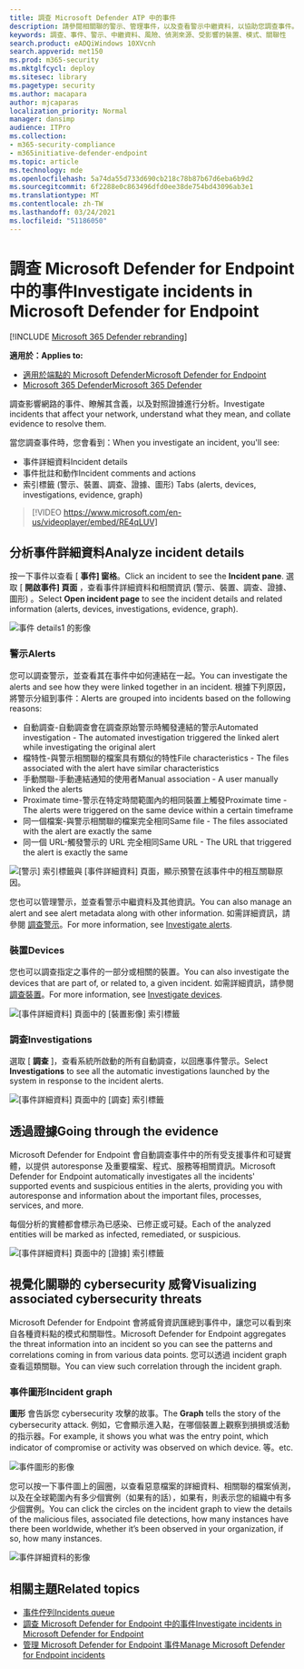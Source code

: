 ```yaml
---
title: 調查 Microsoft Defender ATP 中的事件
description: 請參閱相關聯的警示、管理事件，以及查看警示中繼資料，以協助您調查事件。
keywords: 調查、事件、警示、中繼資料、風險、偵測來源、受影響的裝置、模式、關聯性
search.product: eADQiWindows 10XVcnh
search.appverid: met150
ms.prod: m365-security
ms.mktglfcycl: deploy
ms.sitesec: library
ms.pagetype: security
ms.author: macapara
author: mjcaparas
localization_priority: Normal
manager: dansimp
audience: ITPro
ms.collection:
- m365-security-compliance
- m365initiative-defender-endpoint
ms.topic: article
ms.technology: mde
ms.openlocfilehash: 5a74da55d733d690cb218c78b87b67d6eba6b9d2
ms.sourcegitcommit: 6f2288e0c863496dfd0ee38de754bd43096ab3e1
ms.translationtype: MT
ms.contentlocale: zh-TW
ms.lasthandoff: 03/24/2021
ms.locfileid: "51186050"
---
```

# <a name="investigate-incidents-in-microsoft-defender-for-endpoint"></a><span data-ttu-id="cb296-104">調查 Microsoft Defender for Endpoint 中的事件</span><span class="sxs-lookup"><span data-stu-id="cb296-104">Investigate incidents in Microsoft Defender for Endpoint</span></span>

[!INCLUDE [Microsoft 365 Defender rebranding](../../includes/microsoft-defender.md)]

<span data-ttu-id="cb296-105">**適用於：**</span><span class="sxs-lookup"><span data-stu-id="cb296-105">**Applies to:**</span></span>
- [<span data-ttu-id="cb296-106">適用於端點的 Microsoft Defender</span><span class="sxs-lookup"><span data-stu-id="cb296-106">Microsoft Defender for Endpoint</span></span>](https://go.microsoft.com/fwlink/p/?linkid=2154037)
- [<span data-ttu-id="cb296-107">Microsoft 365 Defender</span><span class="sxs-lookup"><span data-stu-id="cb296-107">Microsoft 365 Defender</span></span>](https://go.microsoft.com/fwlink/?linkid=2118804)


<span data-ttu-id="cb296-108">調查影響網路的事件、瞭解其含義，以及對照證據進行分析。</span><span class="sxs-lookup"><span data-stu-id="cb296-108">Investigate incidents that affect your network, understand what they mean, and collate evidence to resolve them.</span></span> 

<span data-ttu-id="cb296-109">當您調查事件時，您會看到：</span><span class="sxs-lookup"><span data-stu-id="cb296-109">When you investigate an incident, you'll see:</span></span>
- <span data-ttu-id="cb296-110">事件詳細資料</span><span class="sxs-lookup"><span data-stu-id="cb296-110">Incident details</span></span>
- <span data-ttu-id="cb296-111">事件批註和動作</span><span class="sxs-lookup"><span data-stu-id="cb296-111">Incident comments and actions</span></span>
- <span data-ttu-id="cb296-112">索引標籤 (警示、裝置、調查、證據、圖形) </span><span class="sxs-lookup"><span data-stu-id="cb296-112">Tabs (alerts, devices, investigations, evidence, graph)</span></span>

> [!VIDEO https://www.microsoft.com/en-us/videoplayer/embed/RE4qLUV]


## <a name="analyze-incident-details"></a><span data-ttu-id="cb296-113">分析事件詳細資料</span><span class="sxs-lookup"><span data-stu-id="cb296-113">Analyze incident details</span></span> 
<span data-ttu-id="cb296-114">按一下事件以查看 [ **事件] 窗格**。</span><span class="sxs-lookup"><span data-stu-id="cb296-114">Click an incident to see the **Incident pane**.</span></span> <span data-ttu-id="cb296-115">選取 [ **開啟事件] 頁面** ，查看事件詳細資料和相關資訊 (警示、裝置、調查、證據、圖形) 。</span><span class="sxs-lookup"><span data-stu-id="cb296-115">Select **Open incident page** to see the incident details and related information (alerts, devices, investigations, evidence, graph).</span></span> 

![事件 details1 的影像](images/atp-incident-details.png)

### <a name="alerts"></a><span data-ttu-id="cb296-117">警示</span><span class="sxs-lookup"><span data-stu-id="cb296-117">Alerts</span></span>
<span data-ttu-id="cb296-118">您可以調查警示，並查看其在事件中如何連結在一起。</span><span class="sxs-lookup"><span data-stu-id="cb296-118">You can investigate the alerts and see how they were linked together in an incident.</span></span> <span data-ttu-id="cb296-119">根據下列原因，將警示分組到事件：</span><span class="sxs-lookup"><span data-stu-id="cb296-119">Alerts are grouped into incidents based on the following reasons:</span></span>
- <span data-ttu-id="cb296-120">自動調查-自動調查會在調查原始警示時觸發連結的警示</span><span class="sxs-lookup"><span data-stu-id="cb296-120">Automated investigation - The automated investigation triggered the linked alert while investigating the original alert</span></span> 
- <span data-ttu-id="cb296-121">檔特性-與警示相關聯的檔案具有類似的特性</span><span class="sxs-lookup"><span data-stu-id="cb296-121">File characteristics - The files associated with the alert have similar characteristics</span></span>
- <span data-ttu-id="cb296-122">手動關聯-手動連結通知的使用者</span><span class="sxs-lookup"><span data-stu-id="cb296-122">Manual association - A user manually linked the alerts</span></span>
- <span data-ttu-id="cb296-123">Proximate time-警示在特定時間範圍內的相同裝置上觸發</span><span class="sxs-lookup"><span data-stu-id="cb296-123">Proximate time - The alerts were triggered on the same device within a certain timeframe</span></span>
- <span data-ttu-id="cb296-124">同一個檔案-與警示相關聯的檔案完全相同</span><span class="sxs-lookup"><span data-stu-id="cb296-124">Same file - The files associated with the alert are exactly the same</span></span>
- <span data-ttu-id="cb296-125">同一個 URL-觸發警示的 URL 完全相同</span><span class="sxs-lookup"><span data-stu-id="cb296-125">Same URL - The URL that triggered the alert is exactly the same</span></span>

![[警示] 索引標籤與 [事件詳細資料] 頁面，顯示預警在該事件中的相互關聯原因。](images/atp-incidents-alerts-reason.png)

<span data-ttu-id="cb296-127">您也可以管理警示，並查看警示中繼資料及其他資訊。</span><span class="sxs-lookup"><span data-stu-id="cb296-127">You can also manage an alert and see alert metadata along with other information.</span></span> <span data-ttu-id="cb296-128">如需詳細資訊，請參閱 [調查警示](investigate-alerts.md)。</span><span class="sxs-lookup"><span data-stu-id="cb296-128">For more information, see [Investigate alerts](investigate-alerts.md).</span></span> 

### <a name="devices"></a><span data-ttu-id="cb296-129">裝置</span><span class="sxs-lookup"><span data-stu-id="cb296-129">Devices</span></span>
<span data-ttu-id="cb296-130">您也可以調查指定之事件的一部分或相關的裝置。</span><span class="sxs-lookup"><span data-stu-id="cb296-130">You can also investigate the devices that are part of, or related to, a given incident.</span></span> <span data-ttu-id="cb296-131">如需詳細資訊，請參閱 [調查裝置](investigate-machines.md)。</span><span class="sxs-lookup"><span data-stu-id="cb296-131">For more information, see [Investigate devices](investigate-machines.md).</span></span>

![[事件詳細資料] 頁面中的 [裝置影像] 索引標籤](images/atp-incident-device-tab.png)

### <a name="investigations"></a><span data-ttu-id="cb296-133">調查</span><span class="sxs-lookup"><span data-stu-id="cb296-133">Investigations</span></span>
<span data-ttu-id="cb296-134">選取 [ **調查** ]，查看系統所啟動的所有自動調查，以回應事件警示。</span><span class="sxs-lookup"><span data-stu-id="cb296-134">Select **Investigations** to see all the automatic investigations launched by the system in response to the incident alerts.</span></span>

![[事件詳細資料] 頁面中的 [調查] 索引標籤](images/atp-incident-investigations-tab.png)

## <a name="going-through-the-evidence"></a><span data-ttu-id="cb296-136">透過證據</span><span class="sxs-lookup"><span data-stu-id="cb296-136">Going through the evidence</span></span>
<span data-ttu-id="cb296-137">Microsoft Defender for Endpoint 會自動調查事件中的所有受支援事件和可疑實體，以提供 autoresponse 及重要檔案、程式、服務等相關資訊。</span><span class="sxs-lookup"><span data-stu-id="cb296-137">Microsoft Defender for Endpoint automatically investigates all the incidents' supported events and suspicious entities in the alerts, providing you with autoresponse and information about the important files, processes, services, and more.</span></span> 

<span data-ttu-id="cb296-138">每個分析的實體都會標示為已感染、已修正或可疑。</span><span class="sxs-lookup"><span data-stu-id="cb296-138">Each of the analyzed entities will be marked as infected, remediated, or suspicious.</span></span> 

![[事件詳細資料] 頁面中的 [證據] 索引標籤](images/atp-incident-evidence-tab.png)

## <a name="visualizing-associated-cybersecurity-threats"></a><span data-ttu-id="cb296-140">視覺化關聯的 cybersecurity 威脅</span><span class="sxs-lookup"><span data-stu-id="cb296-140">Visualizing associated cybersecurity threats</span></span> 
<span data-ttu-id="cb296-141">Microsoft Defender for Endpoint 會將威脅資訊匯總到事件中，讓您可以看到來自各種資料點的模式和關聯性。</span><span class="sxs-lookup"><span data-stu-id="cb296-141">Microsoft Defender for Endpoint aggregates the threat information into an incident so you can see the patterns and correlations coming in from various data points.</span></span> <span data-ttu-id="cb296-142">您可以透過 incident graph 查看這類關聯。</span><span class="sxs-lookup"><span data-stu-id="cb296-142">You can view such correlation through the incident graph.</span></span>

### <a name="incident-graph"></a><span data-ttu-id="cb296-143">事件圖形</span><span class="sxs-lookup"><span data-stu-id="cb296-143">Incident graph</span></span>
<span data-ttu-id="cb296-144">**圖形** 會告訴您 cybersecurity 攻擊的故事。</span><span class="sxs-lookup"><span data-stu-id="cb296-144">The **Graph** tells the story of the cybersecurity attack.</span></span> <span data-ttu-id="cb296-145">例如，它會顯示進入點，在哪個裝置上觀察到損損或活動的指示器。</span><span class="sxs-lookup"><span data-stu-id="cb296-145">For example, it shows you what was the entry point, which indicator of compromise or activity was observed on which device.</span></span> <span data-ttu-id="cb296-146">等。</span><span class="sxs-lookup"><span data-stu-id="cb296-146">etc.</span></span>

![事件圖形的影像](images/atp-incident-graph-tab.png)

<span data-ttu-id="cb296-148">您可以按一下事件圖上的圓圈，以查看惡意檔案的詳細資料、相關聯的檔案偵測，以及在全球範圍內有多少個實例（如果有的話），如果有，則表示您的組織中有多少個實例。</span><span class="sxs-lookup"><span data-stu-id="cb296-148">You can click the circles on the incident graph to view the details of the malicious files, associated file detections, how many instances have there been worldwide, whether it’s been observed in your organization, if so, how many instances.</span></span>

![事件詳細資料的影像](images/atp-incident-graph-details.png)

## <a name="related-topics"></a><span data-ttu-id="cb296-150">相關主題</span><span class="sxs-lookup"><span data-stu-id="cb296-150">Related topics</span></span>
- [<span data-ttu-id="cb296-151">事件佇列</span><span class="sxs-lookup"><span data-stu-id="cb296-151">Incidents queue</span></span>](https://docs.microsoft.com/microsoft-365/security/defender-endpoint/view-incidents-queue)
- [<span data-ttu-id="cb296-152">調查 Microsoft Defender for Endpoint 中的事件</span><span class="sxs-lookup"><span data-stu-id="cb296-152">Investigate incidents in Microsoft Defender for Endpoint</span></span>](https://docs.microsoft.com/microsoft-365/security/defender-endpoint/investigate-incidents)
- [<span data-ttu-id="cb296-153">管理 Microsoft Defender for Endpoint 事件</span><span class="sxs-lookup"><span data-stu-id="cb296-153">Manage Microsoft Defender for Endpoint incidents</span></span>](https://docs.microsoft.com/microsoft-365/security/defender-endpoint/manage-incidents)
